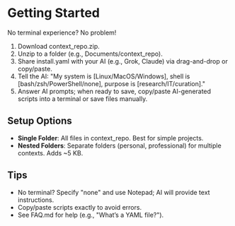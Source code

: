 # Getting Started
No terminal experience? No problem!
1. Download context_repo.zip.
2. Unzip to a folder (e.g., Documents/context_repo).
3. Share install.yaml with your AI (e.g., Grok, Claude) via drag-and-drop or copy/paste.
4. Tell the AI: "My system is [Linux/MacOS/Windows], shell is [bash/zsh/PowerShell/none], purpose is [research/IT/curation]."
5. Answer AI prompts; when ready to save, copy/paste AI-generated scripts into a terminal or save files manually.
## Setup Options
- **Single Folder**: All files in context_repo. Best for simple projects.
- **Nested Folders**: Separate folders (personal, professional) for multiple contexts. Adds ~5 KB.
## Tips
- No terminal? Specify "none" and use Notepad; AI will provide text instructions.
- Copy/paste scripts exactly to avoid errors.
- See FAQ.md for help (e.g., "What’s a YAML file?").
